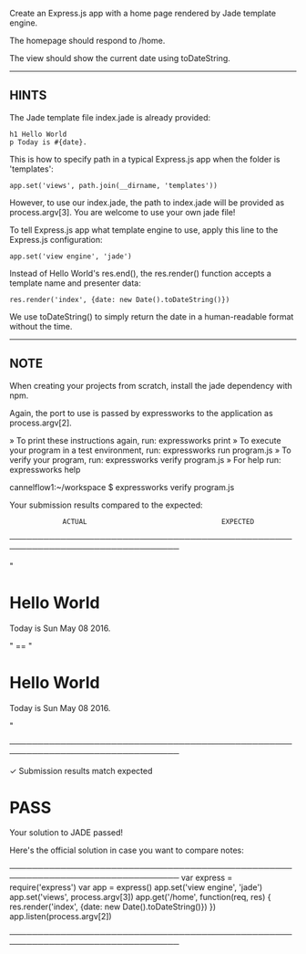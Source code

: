 Create an Express.js app with a home page rendered by Jade template engine.

The homepage should respond to /home.

The view should show the current date using toDateString.

-------------------------------------------------------------------------------

## HINTS

The Jade template file index.jade is already provided:

    h1 Hello World
    p Today is #{date}.

This is how to specify path in a typical Express.js app when the folder is
'templates':

    app.set('views', path.join(__dirname, 'templates'))

However, to use our index.jade, the path to index.jade will be provided as
process.argv[3].  You are welcome to use your own jade file!

To tell Express.js app what template engine to use, apply this line to the
Express.js configuration:

    app.set('view engine', 'jade')

Instead of Hello World's res.end(), the res.render() function accepts
a template name and presenter data:

    res.render('index', {date: new Date().toDateString()})

We use toDateString() to simply return the date in a human-readable format
without the time.

-------------------------------------------------------------------------------

## NOTE

When creating your projects from scratch, install the jade dependency with npm.

Again, the port to use is passed by expressworks to the application as process.argv[2].


 » To print these instructions again, run: expressworks print
 » To execute your program in a test environment, run: expressworks run program.js
 » To verify your program, run: expressworks verify program.js
 » For help run: expressworks help


cannelflow1:~/workspace $ expressworks verify program.js

Your submission results compared to the expected:

                 ACTUAL                                 EXPECTED                
────────────────────────────────────────────────────────────────────────────────

   "<h1>Hello World</h1><p>Today is Sun May 08 2016.</p>" ==    "<h1>Hello World</h1><p>Today is Sun May 08 2016.</p>"

────────────────────────────────────────────────────────────────────────────────

✓ Submission results match expected

# PASS

Your solution to JADE passed!

Here's the official solution in case you want to compare notes:

────────────────────────────────────────────────────────────────────────────────
    var express = require('express')
    var app = express()
    app.set('view engine', 'jade')
    app.set('views', process.argv[3])
    app.get('/home', function(req, res) {
      res.render('index', {date: new Date().toDateString()})
    })
    app.listen(process.argv[2])

────────────────────────────────────────────────────────────────────────────────
